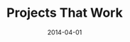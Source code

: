 ---
layout: default
modal-id: 4
date: 2014-04-01
img: projectslogo.jpg
title: Projects That Work
project-date: April 2014
client: Ed Metz 
category: project 
redirect-url: http://projects-that-work.herokuapp.com/
comments: true
comments-offset: col-sm-offset-2
description: Ruby on Rails powered beta website for teachers to create and share service based learning projects.This was a collaboration under the UC Berkeley chapter of the nonprofit student organization Code The Change and Dr. Edward Metz, an education administrator in the Washington DC district. 

---